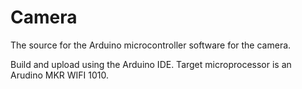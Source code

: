 # Camera

The source for the Arduino microcontroller software for the camera.

Build and upload using the Arduino IDE. Target microprocessor is an Arudino MKR WIFI 1010.
